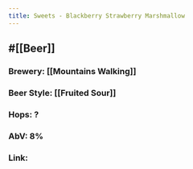 ```yaml
---
title: Sweets - Blackberry Strawberry Marshmallow
---
```


## #[[Beer]]
### Brewery: [[Mountains Walking]]

### Beer Style: [[Fruited Sour]]

### Hops: ?

### AbV: 8%

### Link: 
